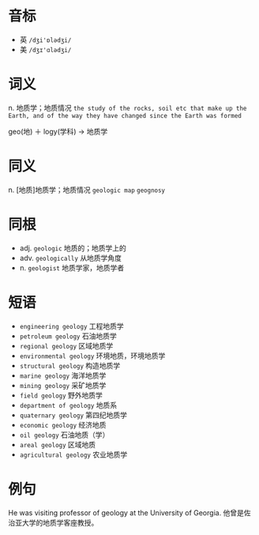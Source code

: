 # 音标

- 英 `/dʒi'ɒlədʒi/`
- 美 `/dʒɪ'ɑlədʒi/`

# 词义

n. 地质学；地质情况
`the study of the rocks, soil etc that make up the Earth, and of the way they have changed since the Earth was formed`



geo(地) ＋ logy(学科) → 地质学

# 同义

n. [地质]地质学；地质情况
`geologic map` `geognosy`

# 同根

- adj. `geologic` 地质的；地质学上的
- adv. `geologically` 从地质学角度
- n. `geologist` 地质学家，地质学者

# 短语

- `engineering geology` 工程地质学
- `petroleum geology` 石油地质学
- `regional geology` 区域地质学
- `environmental geology` 环境地质，环境地质学
- `structural geology` 构造地质学
- `marine geology` 海洋地质学
- `mining geology` 采矿地质学
- `field geology` 野外地质学
- `department of geology` 地质系
- `quaternary geology` 第四纪地质学
- `economic geology` 经济地质
- `oil geology` 石油地质（学）
- `areal geology` 区域地质
- `agricultural geology` 农业地质学

# 例句

He was visiting professor of geology at the University of Georgia.
他曾是佐治亚大学的地质学客座教授。


